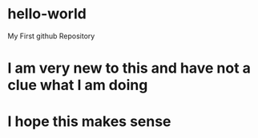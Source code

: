 # hello-world
My First github Repository
# I am very new to this and have not a clue what I am doing
# I hope this makes sense
